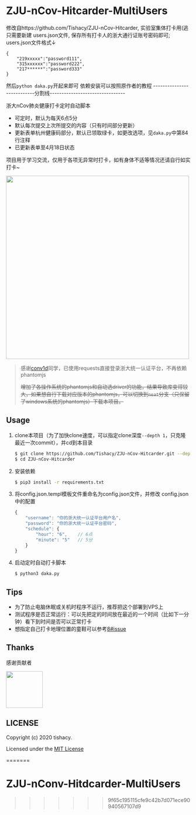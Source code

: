 # ZJU-nCov-Hitcarder-MultiUsers

修改自https://github.com/Tishacy/ZJU-nCov-Hitcarder, 实验室集体打卡用(逃
只需要新建 users.json文件, 保存所有打卡人的浙大通行证账号密码即可;
users.json文件格式↓
```
{
    "219xxxxx":"password111",
    "315xxxxxx":"password222",
    "217******":"password333"
}
```
然后`python daka.py`开起来即可 依赖安装可以按照原作者的教程
---------------------------分割线--------------------------------

浙大nCov肺炎健康打卡定时自动脚本

 - 可定时，默认为每天6点5分
 - 默认每次提交上次所提交的内容（只有时间部分更新）
 - 更新表单杭州健康码部分，默认已领取绿卡，如更改选项，见`daka.py`中第84行注释
 - 已更新表单至4月18日状态

 项目用于学习交流，仅用于各项无异常时打卡，如有身体不适等情况还请自行如实打卡~

<img src="https://github.com/Tishacy/ZJU-nCov-Hitcarder/raw/master/demo.png" width="500px"/>

> 感谢[conv1d](https://github.com/conv1d)同学，已使用requests直接登录浙大统一认证平台，不再依赖phantomjs
>
> ~~增加了各操作系统的phantomjs和自动选driver的功能，结果导致库变得较大，如果想自行下载对应版本的phantomjs，可以切换到`neat`分支（只保留了windows系统的phantomjs）下载本项目。~~

## Usage

1. clone本项目（为了加快clone速度，可以指定clone深度`--depth 1`，只克隆最近一次commit），并cd到本目录
    ```bash
    $ git clone https://github.com/Tishacy/ZJU-nCov-Hitcarder.git --depth 1
    $ cd ZJU-nCov-Hitcarder
    ```
    
2. 安装依赖

    ```bash
    $ pip3 install -r requirements.txt
    ```

3. 将config.json.templ模板文件重命名为config.json文件，并修改 config.json中的配置
  
    ```javascript
    {
        "username": "你的浙大统一认证平台用户名",
        "password": "你的浙大统一认证平台密码",
        "schedule": {
            "hour": "6",    // 6点
            "minute": "5"   // 5分 
        }
    }
    ```

4. 启动定时自动打卡脚本

   ```bash
   $ python3 daka.py
   ```


## Tips

- 为了防止电脑休眠或关机时程序不运行，推荐把这个部署到VPS上
- 测试程序是否正常运行：可以先把定的时间放在最近的一个时间（比如下一分钟）看下到时间是否可以正常打卡
- 想指定自己打卡地理位置的童鞋可以参考[8#issue](https://github.com/Tishacy/ZJU-nCov-Hitcarder/issues/8#issue-565719250)


## Thanks

感谢贡献者

<a href="https://github.com/conv1d"><img src="https://avatars2.githubusercontent.com/u/24759956" width="100px" height="100px"></a>


## LICENSE

Copyright (c) 2020 tishacy.

Licensed under the [MIT License](https://github.com/Tishacy/ZJU-nCov-Hitcarder/blob/master/LICENSE)



=======
# ZJU-nConv-Hitdcarder-MultiUsers
>>>>>>> 9f65c195115cfe9c42b7d071ece90940567107d9
